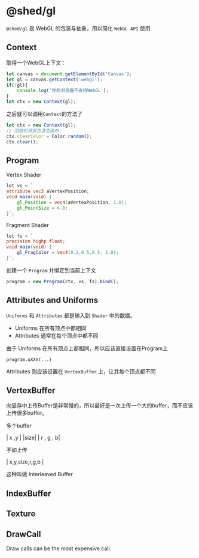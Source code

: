 # @shed/gl

`@shed/gl` 是 WebGL 的包装与抽象，用以简化 `WebGL API` 使用

## Context

取得一个WebGL上下文：

```typescript
let canvas = document.getElementById('Canvas'); 
let gl = canvas.getContext('webgl');
if(!gl){
    console.log('你的浏览器不支持WebGL');
}
let ctx = new Context(gl);
```
之后就可以调用`Context`的方法了

```typescript
let ctx = new Context(gl);
// 用随机背景色清空画布
ctx.clearColor = Color.random();
ctx.clear();

```

## Program

Vertex Shader

```glsl
let vs = `
attribute vec3 aVertexPosition;
void main(void) {
    gl_Position = vec4(aVertexPosition, 1.0); 
    gl_PointSize = 4.0;
}`;
```

Fragment Shader

```glsl
let fs = `
precision highp float;
void main(void) {
    gl_FragColor = vec4(0.2,0.5,0.5, 1.0);
}`;
```

创建一个 `Program` 并绑定到当前上下文

```typescript
program = new Program(ctx, vs, fs).bind();
```

## Attributes and Uniforms 

`Uniforms` 和 `Attributes` 都是输入到 `Shader` 中的数据。

- Uniforms 在所有顶点中都相同
- Attributes 通常在每个顶点中都不同

由于 Uniforms 在所有顶点上都相同，所以应该直接设置在Program上

```
program.uXXX(...)
```

Attributes 则应该设置在 `VertexBuffer` 上，让其每个顶点都不同




## VertexBuffer

向显存中上传Buffer是非常慢的，所以最好是一次上传一个大的buffer，而不应该上传很多buffer。

多个buffer

| x ,y |
|size|
| r , g , b|

不如上传

| x,y,size,r,g,b |

这种叫做 Interleaved Buffer

## IndexBuffer



## Texture


## DrawCall

Draw calls can be the most expensive call.